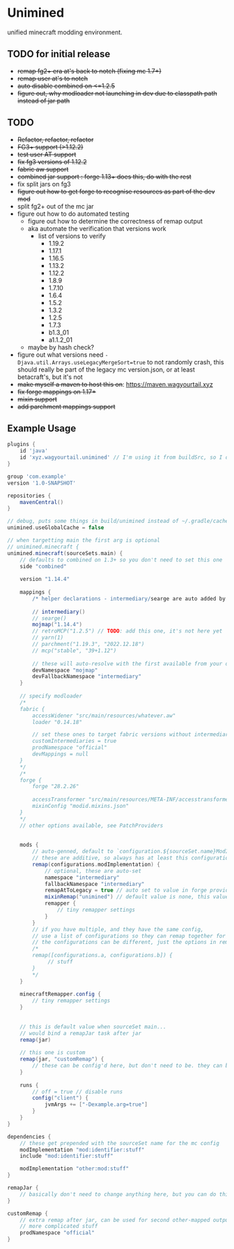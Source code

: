 # Unimined

unified minecraft modding environment.

## TODO for initial release

* ~~remap fg2+ era at's back to notch (fixing mc 1.7+)~~
* ~~remap user at's to notch~~
* ~~auto disable combined on <=1.2.5~~
* ~~figure out, why modloader not launching in dev due to classpath path instead of jar path~~

## TODO

* ~~Refactor, refactor, refactor~~
* ~~FG3+ support (>1.12.2)~~
* ~~test user AT support~~
* ~~fix fg3 versions of 1.12.2~~
* ~~fabric aw support~~
* ~~combined jar support : forge 1.13+ does this, do with the rest~~
* fix split jars on fg3
* ~~figure out how to get forge to recognise resources as part of the dev mod~~
* split fg2+ out of the mc jar
* figure out how to do automated testing
    * figure out how to determine the correctness of remap output
    * aka automate the verification that versions work
        * list of versions to verify
            * 1.19.2
            * 1.17.1
            * 1.16.5
            * 1.13.2
            * 1.12.2
            * 1.8.9
            * 1.7.10
            * 1.6.4
            * 1.5.2
            * 1.3.2
            * 1.2.5
            * 1.7.3
            * b1.3_01
            * a1.1.2_01
    * maybe by hash check?
* figure out what versions need `-Djava.util.Arrays.useLegacyMergeSort=true` to not randomly crash, this should really
  be part of the legacy mc version.json, or at least betacraft's, but it's not
* ~~make myself a maven to host this on~~: https://maven.wagyourtail.xyz
* ~~fix forge mappings on 1.17+~~
* ~~mixin support~~
* ~~add parchment mappings support~~

## Example Usage

```groovy
plugins {
    id 'java'
    id 'xyz.wagyourtail.unimined' // I'm using it from buildSrc, so I don't need a version, you probably do
}

group 'com.example'
version '1.0-SNAPSHOT'

repositories {
    mavenCentral()
}

// debug, puts some things in build/unimined instead of ~/.gradle/caches/unimined
unimined.useGlobalCache = false

// when targetting main the first arg is optional
// unimined.minecraft {
unimined.minecraft(sourceSets.main) {
    // defaults to combined on 1.3+ so you don't need to set this one
    side "combined"
    
    version "1.14.4"
    
    mappings {
        /* helper declarations - intermediary/searge are auto added by fabric/forge */
        
        // intermediary()
        // searge()
        mojmap("1.14.4")
        // retroMCP("1.2.5") // TODO: add this one, it's not here yet
        // yarn(1)
        // parchment("1.19.3", "2022.12.18")
        // mcp("stable", "39+1.12")
        
        // these will auto-resolve with the first available from your declared mappings
        devNamespace "mojmap"
        devFallbackNamespace "intermediary"
    }
    
    // specify modloader
    /*
    fabric {
        accessWidener "src/main/resources/whatever.aw"
        loader "0.14.18"

        // set these ones to target fabric versions without intermediaries
        customIntermediaries = true
        prodNamespace "official"
        devMappings = null
    }
    */
    /*
    forge {
        forge "28.2.26"
        
        accessTransformer "src/main/resources/META-INF/accesstransformer.cfg"
        mixinConfig "modid.mixins.json"
    }
    */
    // other options available, see PatchProviders
    
    
    mods {
        // auto-genned, default to `configuration.${sourceSet.name}ModImplementation` (or just modImplementation if main),
        // these are additive, so always has at least this configuration
        remap(configurations.modImplementation) {
            // optional, these are auto-set
            namespace "intermediary"
            fallbackNamespace "intermediary"
            remapAtToLegacy = true // auto set to value in forge provider
            mixinRemap("unimined") // default value is none, this value does full mixin remapping for dev... may be necessary for run configs in some envs
            remapper {
                // tiny remapper settings
            }
        }
        // if you have multiple, and they have the same config, 
        // use a list of configurations so they can remap together for speed reasons
        // the configurations can be different, just the options in remap the same
        /*
        remap([configurations.a, configurations.b]) {
             // stuff
        }
        */
    }
    
    minecraftRemapper.config {
        // tiny remapper settings
    }
    
    
    // this is default value when sourceSet main...
    // would bind a remapJar task after jar
    remap(jar)
    
    // this one is custom
    remap(jar, "customRemap") {
        // these can be config'd here, but don't need to be. they can be configured below
    }
    
    runs {
        // off = true // disable runs
        config("client") {
            jvmArgs += ["-Dexample.arg=true"]
        }
    }
}

dependencies {
    // these get prepended with the sourceSet name for the mc config
    modImplementation "mod:identifier:stuff"
    include "mod:identifier:stuff"

    modImplementation "other:mod:stuff"
}

remapJar {
    // basically don't need to change anything here, but you can do things like set the classifier
}

customRemap {
    // extra remap after jar, can be used for second other-mapped output for
    // more complicated stuff
    prodNamespace "official"
}
```
